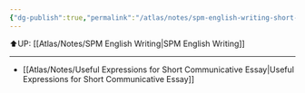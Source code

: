 ```yaml
---
{"dg-publish":true,"permalink":"/atlas/notes/spm-english-writing-short-communicative-essay/","noteIcon":""}
---
```


⬆️UP: [[Atlas/Notes/SPM English Writing\|SPM English Writing]]

---

- [[Atlas/Notes/Useful Expressions for Short Communicative Essay\|Useful Expressions for Short Communicative Essay]]